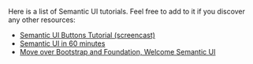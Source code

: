 Here is a list of Semantic UI tutorials. Feel free to add to it if you discover any other resources:

 - [Semantic UI Buttons Tutorial (screencast)](https://scrimba.com/casts/cast-1707)
 - [Semantic UI in 60 minutes](https://www.youtube.com/watch?v=a9mUH1EWp40)
 - [Move over Bootstrap and Foundation, Welcome Semantic UI](https://coderwall.com/p/ham3gg/move-over-bootstrap-and-foundation-welcome-semantic-ui)